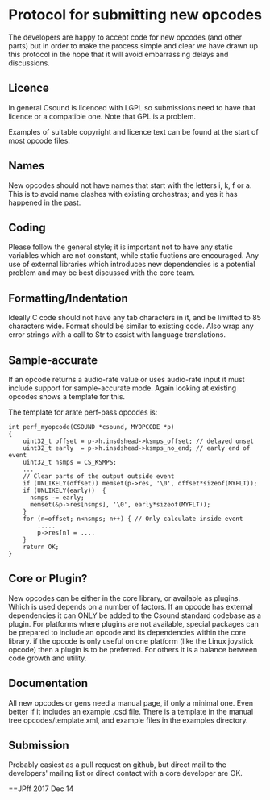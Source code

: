 Protocol for submitting new opcodes
===================================

The developers are happy to accept code for new opcodes (and other
parts) but in order to make the process simple and clear we have drawn
up this protocol in the hope that it will avoid embarrassing delays and
discussions.


Licence
-------

In general Csound is licenced with LGPL so submissions need to have that
licence or a compatible one.  Note that GPL is a problem.

Examples of suitable copyright and licence text can be found at the
start of most opcode files.

Names
-----

New opcodes should not have names that start with the letters i, k, f
or a.  This is to avoid name clashes with existing orchestras; and yes
it has happened in the past.

Coding
------

Please follow the general style; it is important not to have any
static variables which are not constant, while static fuctions are
encouraged.  Any use of external libraries which introduces new
dependencies is a potential problem and may be best discussed with the
core team.


Formatting/Indentation
----------------------

Ideally C code should not have any tab characters in it, and be
limitted to 85 characters wide.  Format should be similar to existing
code.  Also wrap any error strings with a call to Str to assist with
language translations.

Sample-accurate
---------------

If an opcode returns a audio-rate value or uses audio-rate input it
must include support for sample-accurate mode.  Again looking at
existing opcodes shows a template for this.

The template for arate perf-pass opcodes is:

    int perf_myopcode(CSOUND *csound, MYOPCODE *p)
    {
        uint32_t offset = p->h.insdshead->ksmps_offset; // delayed onset
        uint32_t early  = p->h.insdshead->ksmps_no_end; // early end of event
        uint32_t nsmps = CS_KSMPS;
        ...
        // Clear parts of the output outside event
        if (UNLIKELY(offset)) memset(p->res, '\0', offset*sizeof(MYFLT));
        if (UNLIKELY(early))  {
          nsmps -= early;
          memset(&p->res[nsmps], '\0', early*sizeof(MYFLT));
        }
        for (n=offset; n<nsmps; n++) { // Only calculate inside event
            .....
            p->res[n] = ....
        }
        return OK;
    }


Core or Plugin?
---------------

New opcodes can be either in the core library, or available as
plugins.  Which is used depends on a number of factors.  If an opcode
has external dependencies it can ONLY be added to the Csound standard
codebase as a plugin. For platforms where plugins are not available,
special packages can be prepared to include an opcode and its
dependencies within the core library.  if the opcode is only useful on
one platform (like the Linux joystick opcode) then a plugin is to be
preferred.  For others it is a balance between code growth and
utility.


Documentation
-------------

All new opcodes or gens need a manual page, if only a minimal
one. Even better if it includes an example .csd file.  There is a
template in the manual tree opcodes/template.xml, and example files in
the examples directory.


Submission
----------

Probably easiest as a pull request on github, but direct mail to the
developers' mailing list or direct contact with a core developer are OK.

==JPff 2017 Dec 14
